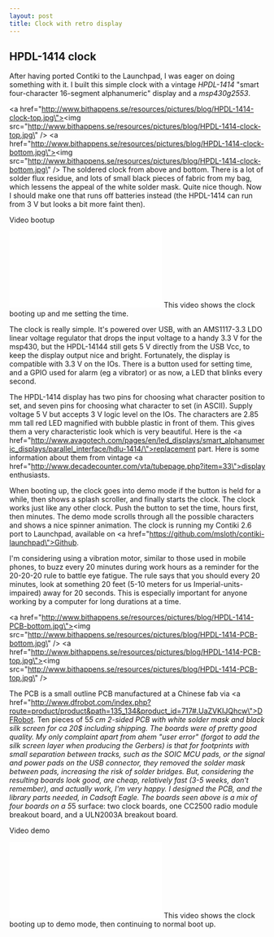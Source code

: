 ```yaml
---
layout: post
title: Clock with retro display
---
```



## HPDL-1414 clock

After having ported Contiki to the Launchpad, I was eager on doing something with it. I built this simple clock with a vintage *HPDL-1414* \"smart four-character 16-segment alphanumeric\" display and a *msp430g2553*.

<a href=\"http://www.bithappens.se/resources/pictures/blog/HPDL-1414-clock-top.jpg\"><img src=\"http://www.bithappens.se/resources/pictures/blog/HPDL-1414-clock-top.jpg\" /></a>
<a href=\"http://www.bithappens.se/resources/pictures/blog/HPDL-1414-clock-bottom.jpg\"><img src=\"http://www.bithappens.se/resources/pictures/blog/HPDL-1414-clock-bottom.jpg\" /></a>
The soldered clock from above and bottom. There is a lot of solder flux residue, and lots of small black pieces of fabric from my bag, which lessens the appeal of the white solder mask. Quite nice though. Now I should make one that runs off batteries instead (the HPDL-1414 can run from 3 V but looks a bit more faint then).

Video bootup
<iframe width=\"480\" height=\"270\" src=\"https://www.youtube-nocookie.com/embed/X6pWpAnn9J8\" frameborder=\"0\" allowfullscreen></iframe>
This video shows the clock booting up and me setting the time.

<!--more-->

The clock is really simple. It\'s powered over USB, with an AMS1117-3.3 LDO linear voltage regulator that drops the input voltage to a handy 3.3 V for the msp430, but the HPDL-14144 still gets 5 V directly from the USB Vcc, to keep the display output nice and bright. Fortunately, the display is compatible with 3.3 V on the IOs. There is a button used for setting time, and a GPIO used for alarm (eg a vibrator) or as now, a LED that blinks every second.

The HPDL-1414 display has two pins for choosing what character position to set, and seven pins for choosing what character to set (in ASCII). Supply voltage 5 V but accepts 3 V logic level on the IOs. The characters are 2.85 mm tall red LED magnified with bubble plastic in front of them. This gives them a very characteristic look which is very beautiful. Here is the <a href=\"http://www.avagotech.com/pages/en/led_displays/smart_alphanumeric_displays/parallel_interface/hdlu-1414/\">replacement part</a>. Here is some information about them from vintage <a href=\"http://www.decadecounter.com/vta/tubepage.php?item=33\">display enthusiasts</a>.


When booting up, the clock goes into demo mode if the button is held for a while, then shows a splash scroller, and finally starts the clock. The clock works just like any other clock. Push the button to set the time, hours first, then minutes. The demo mode scrolls through all the possible characters and shows a nice spinner animation. The clock is running my Contiki 2.6 port to Launchpad, available on <a href=\"https://github.com/msloth/contiki-launchpad\">Github</a>. 

I\'m considering using a vibration motor, similar to those used in mobile phones, to buzz every 20 minutes during work hours as a reminder for the 20-20-20 rule to battle eye fatigue. The rule says that you should every 20 minutes, look at something 20 feet (5-10 meters for us Imperial-units-impaired) away for 20 seconds. This is especially important for anyone working by a computer for long durations at a time.

<a href=\"http://www.bithappens.se/resources/pictures/blog/HPDL-1414-PCB-bottom.jpg\"><img src=\"http://www.bithappens.se/resources/pictures/blog/HPDL-1414-PCB-bottom.jpg\" /></a>
<a href=\"http://www.bithappens.se/resources/pictures/blog/HPDL-1414-PCB-top.jpg\"><img src=\"http://www.bithappens.se/resources/pictures/blog/HPDL-1414-PCB-top.jpg\" /></a>

The PCB is a small outline PCB manufactured at a Chinese fab via <a href=\"http://www.dfrobot.com/index.php?route=product/product&path=135_134&product_id=717#.UaZVKIJQhcw\">DFRobot</a>. Ten pieces of 5*5 cm 2-sided PCB with white solder mask and black silk screen for ca 20$ including shipping. The boards were of pretty good quality. My only complaint apart from *ahem* \"user error\" (forgot to add the silk screen layer when producing the Gerbers) is that for footprints with small separation between tracks, such as the SOIC MCU pads, or the signal and power pads on the USB connector, they removed the solder mask between pads, increasing the risk of solder bridges. But, considering the resulting boards look good, are cheap, relatively fast (3-5 weeks, don\'t remember), and actually work, I\'m very happy. I designed the PCB, and the library parts needed, in Cadsoft Eagle. The boards seen above is a mix of four boards on a 5*5 surface: two clock boards, one CC2500 radio module breakout board, and a ULN2003A breakout board.

Video demo
<iframe width=\"480\" height=\"270\" src=\"https://www.youtube-nocookie.com/embed/H-n53o-2VUA\" frameborder=\"0\" allowfullscreen></iframe>
This video shows the clock booting up to demo mode, then continuing to normal boot up.

